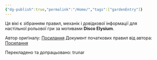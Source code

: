 ```yaml
---
{"dg-publish":true,"permalink":"/Home/","tags":["gardenEntry"]}
---
```


Ця вікі є зібранням правил, механік і довідкової інформації для настільної рольової гри за мотивами **Disco Elysium**.

Автор оригіналу: [Посилання](https://www.reddit.com/user/Vega_Fontana/)
Документ початкових правил від автора: [Посилання](https://docs.google.com/document/d/18-Q_i4mUfZyTYD60DBD8TClUjdgWEKeRIdFiNhzCV2g/edit?tab=t.0)

Перекладено та допрацьовано: trunar